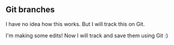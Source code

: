 ## Git branches


I have no idea how this works. But I will track this on Git.

I'm making some edits! Now I will track and save them using Git :)
